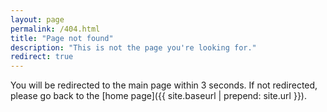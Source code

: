 ```yaml
---
layout: page
permalink: /404.html
title: "Page not found"
description: "This is not the page you're looking for."
redirect: true
---
```


You will be redirected to the main page within 3 seconds. If not redirected, please go back to the [home page]({{ site.baseurl | prepend: site.url }}).
